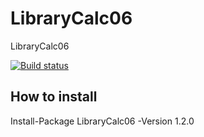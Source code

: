 # LibraryCalc06
LibraryCalc06

[![Build status](https://ci.appveyor.com/api/projects/status/mcdxfrvgtldn3jb0/branch/master?svg=true)](https://ci.appveyor.com/project/AlexandreCanaa/librarycalc06/branch/master)

## How to install
Install-Package LibraryCalc06 -Version 1.2.0
